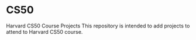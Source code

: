 # CS50
Harvard CS50 Course Projects
This repository is intended to add projects to attend to Harvard CS50 course.

